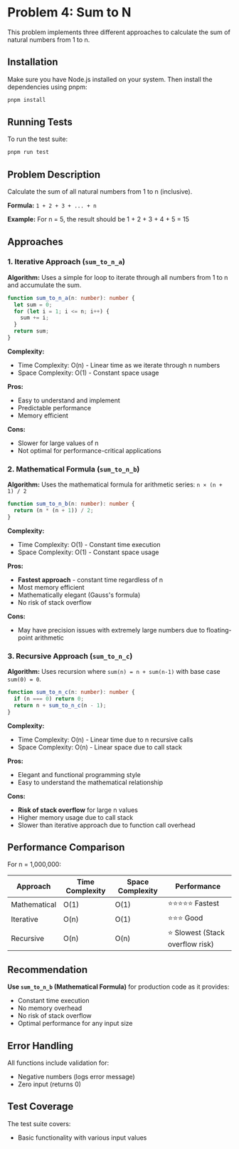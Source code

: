 # Problem 4: Sum to N

This problem implements three different approaches to calculate the sum of natural numbers from 1 to n.

## Installation

Make sure you have Node.js installed on your system. Then install the dependencies using pnpm:

```bash
pnpm install
```

## Running Tests

To run the test suite:

```bash
pnpm run test
```


## Problem Description

Calculate the sum of all natural numbers from 1 to n (inclusive).

**Formula:** `1 + 2 + 3 + ... + n`

**Example:** For n = 5, the result should be 1 + 2 + 3 + 4 + 5 = 15

## Approaches

### 1. Iterative Approach (`sum_to_n_a`)

**Algorithm:** Uses a simple for loop to iterate through all numbers from 1 to n and accumulate the sum.

```typescript
function sum_to_n_a(n: number): number {
  let sum = 0;
  for (let i = 1; i <= n; i++) {
    sum += i;
  }
  return sum;
}
```

**Complexity:**
- Time Complexity: O(n) - Linear time as we iterate through n numbers
- Space Complexity: O(1) - Constant space usage

**Pros:**
- Easy to understand and implement
- Predictable performance
- Memory efficient

**Cons:**
- Slower for large values of n
- Not optimal for performance-critical applications

### 2. Mathematical Formula (`sum_to_n_b`)

**Algorithm:** Uses the mathematical formula for arithmetic series: `n × (n + 1) / 2`

```typescript
function sum_to_n_b(n: number): number {
  return (n * (n + 1)) / 2;
}
```

**Complexity:**
- Time Complexity: O(1) - Constant time execution
- Space Complexity: O(1) - Constant space usage

**Pros:**
- **Fastest approach** - constant time regardless of n
- Most memory efficient
- Mathematically elegant (Gauss's formula)
- No risk of stack overflow

**Cons:**
- May have precision issues with extremely large numbers due to floating-point arithmetic

### 3. Recursive Approach (`sum_to_n_c`)

**Algorithm:** Uses recursion where `sum(n) = n + sum(n-1)` with base case `sum(0) = 0`.

```typescript
function sum_to_n_c(n: number): number {
  if (n === 0) return 0;
  return n + sum_to_n_c(n - 1);
}
```

**Complexity:**
- Time Complexity: O(n) - Linear time due to n recursive calls
- Space Complexity: O(n) - Linear space due to call stack

**Pros:**
- Elegant and functional programming style
- Easy to understand the mathematical relationship

**Cons:**
- **Risk of stack overflow** for large n values
- Higher memory usage due to call stack
- Slower than iterative approach due to function call overhead

## Performance Comparison

For n = 1,000,000:

| Approach | Time Complexity | Space Complexity | Performance |
|----------|----------------|------------------|-------------|
| Mathematical | O(1) | O(1) | ⭐⭐⭐⭐⭐ Fastest |
| Iterative | O(n) | O(1) | ⭐⭐⭐ Good |
| Recursive | O(n) | O(n) | ⭐ Slowest (Stack overflow risk) |

## Recommendation

**Use `sum_to_n_b` (Mathematical Formula)** for production code as it provides:
- Constant time execution
- No memory overhead
- No risk of stack overflow
- Optimal performance for any input size

## Error Handling

All functions include validation for:
- Negative numbers (logs error message)
- Zero input (returns 0)

## Test Coverage

The test suite covers:
- Basic functionality with various input values